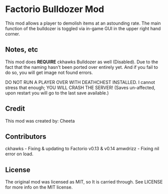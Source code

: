 # Factorio Bulldozer Mod

This mod allows a player to demolish items at an astounding rate.  The main function of the bulldozer is toggled via in-game GUI in the upper right hand corner.

## Notes, etc

This mod does **REQUIRE** ckhawks Bulldozer as well (Disabled).  Due to the fact that the naming hasn't been ported over entirely yet.  And if you fail to do so, you will get image not found errors.

DO NOT RUN A PLAYER OVER WITH DEATHCHEST INSTALLED.  I cannot stress that enough; YOU WILL CRASH THE SERVER! (Saves un-affected, upon restart you will go to the last save available.)



## Credit

This mod was created by: Cheeta

## Contributors 

ckhawks - Fixing & updating to Factorio v0.13 & v0.14
amwdrizz - Fixing nil error on load.

## License

The original mod was licensed as MIT, so It is carried through.  See LICENSE for more info on the MIT license.
